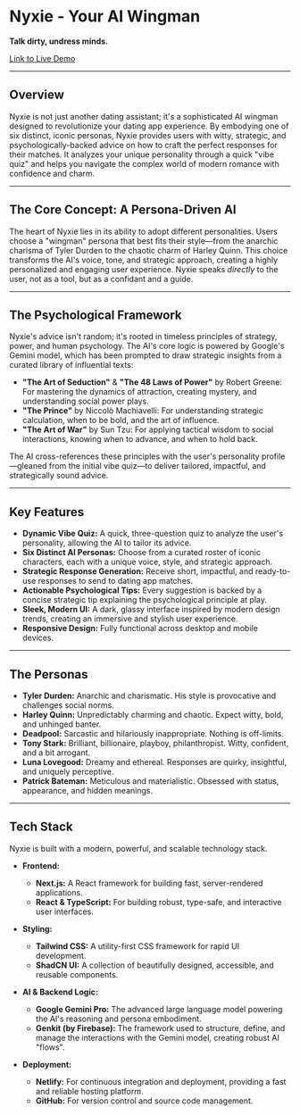 # Nyxie - Your AI Wingman

**Talk dirty, undress minds.**

[Link to Live Demo](https://your-live-demo-url-here.com) <!--- Replace with your actual deployment URL -->

---

## Overview

Nyxie is not just another dating assistant; it's a sophisticated AI wingman designed to revolutionize your dating app experience. By embodying one of six distinct, iconic personas, Nyxie provides users with witty, strategic, and psychologically-backed advice on how to craft the perfect responses for their matches. It analyzes your unique personality through a quick "vibe quiz" and helps you navigate the complex world of modern romance with confidence and charm.

---

## The Core Concept: A Persona-Driven AI

The heart of Nyxie lies in its ability to adopt different personalities. Users choose a "wingman" persona that best fits their style—from the anarchic charisma of Tyler Durden to the chaotic charm of Harley Quinn. This choice transforms the AI's voice, tone, and strategic approach, creating a highly personalized and engaging user experience. Nyxie speaks *directly* to the user, not as a tool, but as a confidant and a guide.

---

## The Psychological Framework

Nyxie's advice isn't random; it's rooted in timeless principles of strategy, power, and human psychology. The AI's core logic is powered by Google's Gemini model, which has been prompted to draw strategic insights from a curated library of influential texts:

-   **"The Art of Seduction"** & **"The 48 Laws of Power"** by Robert Greene: For mastering the dynamics of attraction, creating mystery, and understanding social power plays.
-   **"The Prince"** by Niccolò Machiavelli: For understanding strategic calculation, when to be bold, and the art of influence.
-   **"The Art of War"** by Sun Tzu: For applying tactical wisdom to social interactions, knowing when to advance, and when to hold back.

The AI cross-references these principles with the user's personality profile—gleaned from the initial vibe quiz—to deliver tailored, impactful, and strategically sound advice.

---

## Key Features

-   **Dynamic Vibe Quiz:** A quick, three-question quiz to analyze the user's personality, allowing the AI to tailor its advice.
-   **Six Distinct AI Personas:** Choose from a curated roster of iconic characters, each with a unique voice, style, and strategic approach.
-   **Strategic Response Generation:** Receive short, impactful, and ready-to-use responses to send to dating app matches.
-   **Actionable Psychological Tips:** Every suggestion is backed by a concise strategic tip explaining the psychological principle at play.
-   **Sleek, Modern UI:** A dark, glassy interface inspired by modern design trends, creating an immersive and stylish user experience.
-   **Responsive Design:** Fully functional across desktop and mobile devices.

---

## The Personas

-   **Tyler Durden:** Anarchic and charismatic. His style is provocative and challenges social norms.
-   **Harley Quinn:** Unpredictably charming and chaotic. Expect witty, bold, and unhinged banter.
-   **Deadpool:** Sarcastic and hilariously inappropriate. Nothing is off-limits.
-   **Tony Stark:** Brilliant, billionaire, playboy, philanthropist. Witty, confident, and a bit arrogant.
-   **Luna Lovegood:** Dreamy and ethereal. Responses are quirky, insightful, and uniquely perceptive.
-   **Patrick Bateman:** Meticulous and materialistic. Obsessed with status, appearance, and hidden meanings.

---

## Tech Stack

Nyxie is built with a modern, powerful, and scalable technology stack.

-   **Frontend:**
    -   **Next.js:** A React framework for building fast, server-rendered applications.
    -   **React & TypeScript:** For building robust, type-safe, and interactive user interfaces.

-   **Styling:**
    -   **Tailwind CSS:** A utility-first CSS framework for rapid UI development.
    -   **ShadCN UI:** A collection of beautifully designed, accessible, and reusable components.

-   **AI & Backend Logic:**
    -   **Google Gemini Pro:** The advanced large language model powering the AI's reasoning and persona embodiment.
    -   **Genkit (by Firebase):** The framework used to structure, define, and manage the interactions with the Gemini model, creating robust AI "flows".

-   **Deployment:**
    -   **Netlify:** For continuous integration and deployment, providing a fast and reliable hosting platform.
    -   **GitHub:** For version control and source code management.
